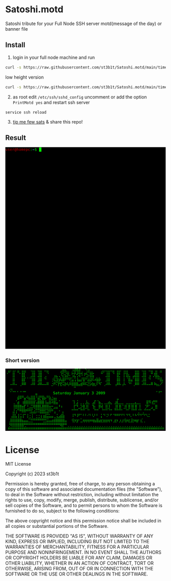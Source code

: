 # Satoshi.motd

Satoshi tribute for your Full Node SSH server motd(message of the day) or banner file

## Install

1) login in your full node machine and run

```bash
curl -s https://raw.githubusercontent.com/st3b1t/Satoshi.motd/main/times.txt | sudo tee /etc/motd.txt > /dev/null
```

low height version

```bash
curl -s https://raw.githubusercontent.com/st3b1t/Satoshi.motd/main/times-short.txt | sudo tee /etc/motd.txt > /dev/null
```

2) as root edit `/etc/ssh/sshd_config` uncomment or add the option `PrintMotd yes` and restart ssh server

```
service ssh reload
```

3) [tip me few sats](#donate) & share this repo!

## Result

![the times](times.gif)


### Short version

![the times](times-short.png)

# License

MIT License

Copyright (c) 2023 st3b1t

Permission is hereby granted, free of charge, to any person obtaining a copy
of this software and associated documentation files (the "Software"), to deal
in the Software without restriction, including without limitation the rights
to use, copy, modify, merge, publish, distribute, sublicense, and/or sell
copies of the Software, and to permit persons to whom the Software is
furnished to do so, subject to the following conditions:

The above copyright notice and this permission notice shall be included in all
copies or substantial portions of the Software.

THE SOFTWARE IS PROVIDED "AS IS", WITHOUT WARRANTY OF ANY KIND, EXPRESS OR
IMPLIED, INCLUDING BUT NOT LIMITED TO THE WARRANTIES OF MERCHANTABILITY,
FITNESS FOR A PARTICULAR PURPOSE AND NONINFRINGEMENT. IN NO EVENT SHALL THE
AUTHORS OR COPYRIGHT HOLDERS BE LIABLE FOR ANY CLAIM, DAMAGES OR OTHER
LIABILITY, WHETHER IN AN ACTION OF CONTRACT, TORT OR OTHERWISE, ARISING FROM,
OUT OF OR IN CONNECTION WITH THE SOFTWARE OR THE USE OR OTHER DEALINGS IN THE
SOFTWARE.
